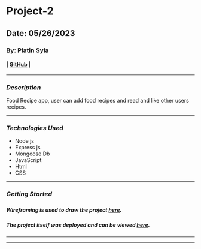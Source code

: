 # Project-2
## Date: 05/26/2023

### By: Platin Syla 

####  | [GitHub](https://github.com/platinyy/Project-2) |

---

### **_Description_**

Food Recipe app, user can add food recipes and read and like other users recipes.

---
### **_Technologies Used_**

- Node js
- Express js
- Mongoose Db
- JavaScript
- Html
- CSS 

---

### **_Getting Started_**

##### 

##### Wireframing is used to draw the project [here](https://drive.google.com/file/d/1gdYvHI0zuzoZfYshRnn9xK5KgP4Zilbg/view?usp=sharing).

##### The project itself was deployed and can be viewed [here](https://lucid.app/lucidchart/1b56f03d-fba9-4972-9cd6-a2434cf82895/edit?viewport_loc=-105%2C-76%2C1963%2C1018%2C0_0&invitationId=inv_6ead6509-36ba-42d7-a780-1dee7a38f1c1).



---








---

